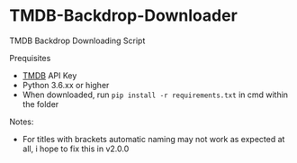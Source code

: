 # TMDB-Backdrop-Downloader
TMDB Backdrop Downloading Script 

Prequisites 
- [TMDB](https://www.themoviedb.org/) API Key
- Python 3.6.xx or higher
- When downloaded, run `pip install -r requirements.txt` in cmd within the folder

Notes:
- For titles with brackets automatic naming may not work as expected at all, i hope to fix this in v2.0.0


